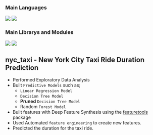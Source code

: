 ###  Main Languages
<p>
<img src="https://img.shields.io/badge/python-3670A0?style=for-the-badge&logo=python&logoColor=ffdd54">
<img src="https://img.shields.io/badge/Markdown-000000?style=for-the-badge&logo=markdown&logoColor=white"></p>

### Main Librarys and Modules
<p><img src="https://img.shields.io/badge/numpy-%23013243.svg?style=for-the-badge&logo=numpy&logoColor=white">
<img src="https://img.shields.io/badge/pandas-%23150458.svg?style=for-the-badge&logo=pandas&logoColor=white"></p>

## nyc_taxi - New York City Taxi Ride Duration Prediction
- Performed Exploratory Data Analysis
- Built `Predictive Models` such as; 
  - `Linear Regression Model`
  - `Decision Tree Model`
  - **Pruned** `Decision Tree Model`
  - Random `Forest Model`
- Built features with Deep Feature Synthesis using the [featuretools](https://www.featuretools.com/) package
- Used Automated `feature engineering` to create new features.
- Predicted the duration for the taxi ride.
